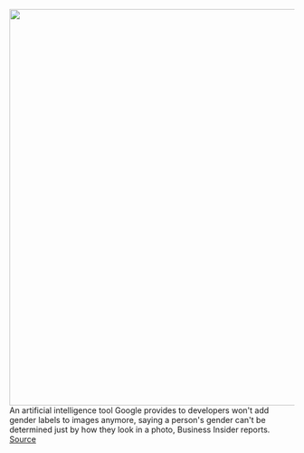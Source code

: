 <img src='https://cdn.vox-cdn.com/thumbor/I_psKub3I0kzQxiB32Ozy7Z8N_g=/0x0:2040x1360/1200x800/filters:focal(857x517:1183x843)/cdn.vox-cdn.com/uploads/chorus_image/image/66344284/acastro_191014_1777_google_pixel_0001.0.0.jpg' width='700px' /><br/>
An artificial intelligence tool Google provides to developers won't add gender labels to images anymore, saying a person's gender can't be determined just by how they look in a photo, Business Insider reports.
<a href='https://www.theverge.com/2020/2/20/21145356/google-ai-images-gender-bias-labels-people'> Source <a/>